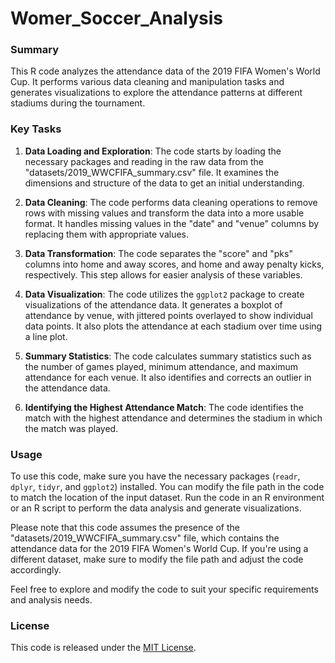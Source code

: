 # Womer_Soccer_Analysis


### Summary

This R code analyzes the attendance data of the 2019 FIFA Women's World Cup. It performs various data cleaning and manipulation tasks and generates visualizations to explore the attendance patterns at different stadiums during the tournament.

### Key Tasks

1. **Data Loading and Exploration**: The code starts by loading the necessary packages and reading in the raw data from the "datasets/2019_WWCFIFA_summary.csv" file. It examines the dimensions and structure of the data to get an initial understanding.

2. **Data Cleaning**: The code performs data cleaning operations to remove rows with missing values and transform the data into a more usable format. It handles missing values in the "date" and "venue" columns by replacing them with appropriate values.

3. **Data Transformation**: The code separates the "score" and "pks" columns into home and away scores, and home and away penalty kicks, respectively. This step allows for easier analysis of these variables.

4. **Data Visualization**: The code utilizes the `ggplot2` package to create visualizations of the attendance data. It generates a boxplot of attendance by venue, with jittered points overlayed to show individual data points. It also plots the attendance at each stadium over time using a line plot.

5. **Summary Statistics**: The code calculates summary statistics such as the number of games played, minimum attendance, and maximum attendance for each venue. It also identifies and corrects an outlier in the attendance data.

6. **Identifying the Highest Attendance Match**: The code identifies the match with the highest attendance and determines the stadium in which the match was played.

### Usage

To use this code, make sure you have the necessary packages (`readr`, `dplyr`, `tidyr`, and `ggplot2`) installed. You can modify the file path in the code to match the location of the input dataset. Run the code in an R environment or an R script to perform the data analysis and generate visualizations.

Please note that this code assumes the presence of the "datasets/2019_WWCFIFA_summary.csv" file, which contains the attendance data for the 2019 FIFA Women's World Cup. If you're using a different dataset, make sure to modify the file path and adjust the code accordingly.

Feel free to explore and modify the code to suit your specific requirements and analysis needs.

### License

This code is released under the [MIT License](LICENSE.md).
